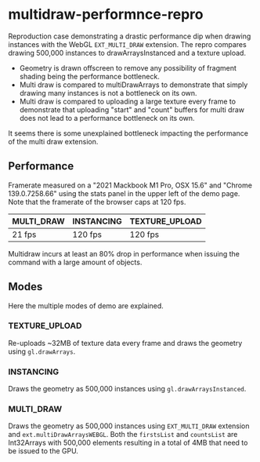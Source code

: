 # multidraw-performnce-repro

Reproduction case demonstrating a drastic performance dip when drawing instances with the WebGL `EXT_MULTI_DRAW` extension. The repro compares drawing 500,000 instances to drawArraysInstanced and a texture upload.

- Geometry is drawn offscreen to remove any possibility of fragment shading being the performance bottleneck.
- Multi draw is compared to multiDrawArrays to demonstrate that simply drawing many instances is not a bottleneck on its own.
- Multi draw is compared to uploading a large texture every frame to demonstrate that uploading "start" and "count" buffers for multi draw does not lead to a performance bottleneck on its own.

It seems there is some unexplained bottleneck impacting the performance of the multi draw extension.

## Performance

Framerate measured on a "2021 Mackbook M1 Pro, OSX 15.6" and "Chrome 139.0.7258.66" using the stats panel in the upper left of the demo page. Note that the framerate of the browser caps at 120 fps.

| MULTI_DRAW | INSTANCING | TEXTURE_UPLOAD |
|---|---|---|
| 21 fps | 120 fps | 120 fps |

Multidraw incurs at least an 80% drop in performance when issuing the command with a large amount of objects.

## Modes

Here the multiple modes of demo are explained.

### TEXTURE_UPLOAD

Re-uploads ~32MB of texture data every frame and draws the geometry using `gl.drawArrays`.

### INSTANCING

Draws the geometry as 500,000 instances using `gl.drawArraysInstanced`.

### MULTI_DRAW

Draws the geometry as 500,000 instances using `EXT_MULTI_DRAW` extension and `ext.multiDrawArraysWEBGL`. Both the `firstsList` and `countsList` are Int32Arrays with 500,000 elements resulting in a total of 4MB that need to be issued to the GPU.
